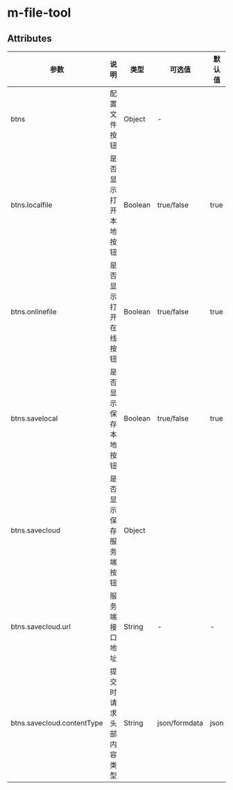 # m-file-tool

## Attributes
| 参数                       | 说明                    | 类型    | 可选值        | 默认值 |
| -------------------------- | ----------------------- | ------- | ------------- | ------ |
| btns                       | 配置文件按钮            | Object  | -             |        |
| btns.localfile             | 是否显示打开本地按钮    | Boolean | true/false    | true   |
| btns.onlinefile            | 是否显示打开在线按钮    | Boolean | true/false    | true   |
| btns.savelocal             | 是否显示保存本地按钮    | Boolean | true/false    | true   |
| btns.savecloud             | 是否显示保存服务端按钮  | Object  |               |        |
| btns.savecloud.url         | 服务端接口地址          | String  | -             | -      |
| btns.savecloud.contentType | 提交时 请求头部内容类型 | String  | json/formdata | json   |